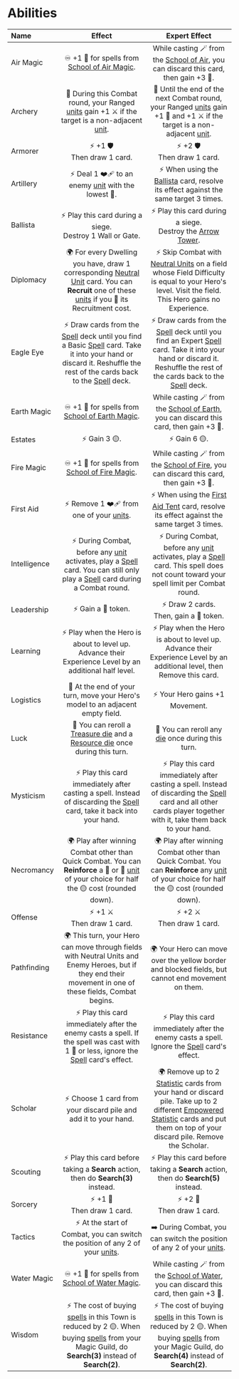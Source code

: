 # Abilities

| Name | Effect | Expert Effect |
| :--- | :---: | :---: |
| Air Magic | ♾️ +1 📖 for spells from [School of Air Magic](spells.md#air-magic). | While casting 🪄 from the [School of Air](spells.md#air-magic), you can discard this card, then gain +3 📖. |
| Archery | 🔄 During this Combat round, your Ranged [units](units.md) gain +1 ⚔️ if the target is a non-adjacent [unit](units.md). |🔄 Until the end of the next Combat round, your Ranged [units](units.md) gain +1 🤺 and +1 ⚔️ if the target is a non-adjacent [unit](units.md). |
| Armorer | ⚡️ +1 🛡️<br>Then draw 1 card. | ⚡️ +2 🛡️<br>Then draw 1 card. |
| Artillery | ⚡️ Deal 1 ❤️‍🩹 to an enemy [unit](units.md) with the lowest 🤺. | ⚡️ When using the [Ballista](war_machines.md) card, resolve its effect against the same target 3 times. |
| Ballista | ⚡️ Play this card during a siege.<br>Destroy 1 Wall or Gate. | ⚡️ Play this card during a siege.<br>Destroy the [Arrow Tower](units.md#other). |
| Diplomacy | 🌍 For every Dwelling you have, draw 1 corresponding [Neutral Unit](units.md#neutral) card. You can **Recruit** one of these [units](units.md) if you 🫳 its Recruitment cost. | ⚡️ Skip Combat with [Neutral Units](units.md#neutral) on a field whose Field Difficulty is equal to your Hero's level. Visit the field. This Hero gains no Experience. |
| Eagle Eye | ⚡️ Draw cards from the [Spell](spells.md) deck until you find a Basic [Spell](spells.md) card. Take it into your hand or discard it. Reshuffle the rest of the cards back to the [Spell](spells.md) deck. | ⚡️ Draw cards from the [Spell](spells.md) deck until you find an Expert [Spell](spells.md) card. Take it into your hand or discard it. Reshuffle the rest of the cards back to the [Spell](spells.md) deck. |
| Earth Magic | ♾️ +1 📖 for spells from [School of Earth Magic](spells.md#earth-magic). | While casting 🪄 from the [School of Earth](spells.md#earth-magic), you can discard this card, then gain +3 📖. |
| Estates | ⚡️ Gain 3 🟡. | ⚡️ Gain 6 🟡. |
| Fire Magic | ♾️ +1 📖 for spells from [School of Fire Magic](spells.md#fire-magic). | While casting 🪄 from the [School of Fire](spells.md#fire-magic), you can discard this card, then gain +3 📖. |
| First Aid | ⚡️ Remove 1 ❤️‍🩹 from one of your [units](units.md). | ⚡️ When using the [First Aid Tent](war_machines.md) card, resolve its effect against the same target 3 times. |
| Intelligence | ⚡️ During Combat, before any [unit](units.md) activates, play a [Spell](spells.md) card. You can still only play a [Spell](spells.md) card during a Combat round. |⚡️ During Combat, before any [unit](units.md) activates, play a [Spell](spells.md) card. This spell does not count toward your spell limit per Combat round. |
| Leadership | ⚡️ Gain a 💛 token. | ⚡️ Draw 2 cards.<br>Then, gain a 💛 token. |
| Learning | ⚡️ Play when the Hero is about to level up. Advance their Experience Level by an additional half level. | ⚡️ Play when the Hero is about to level up. Advance their Experience Level by an additional level, then Remove this card. |
| Logistics | 🔄 At the end of your turn, move your Hero's model to an adjacent empty field. | ⚡️ Your Hero gains +1 Movement. |
| Luck | 🔄 You can reroll a [Treasure die](dice.md#treasure-die) and a [Resource die](dice.md#resource-die) once during this turn. | 🔄 You can reroll any [die](dice.md) once during this turn. |
| Mysticism | ⚡️ Play this card immediately after casting a spell. Instead of discarding the [Spell](spells.md) card, take it back into your hand. | ⚡️ Play this card immediately after casting a spell. Instead of discarding the [Spell](spells.md) card and all other cards player together with it, take them back to your hand. |
| Necromancy | 🌍 Play after winning Combat other than Quick Combat. You can **Reinforce** a 🥉 or 🥈 [unit](units.md) of your choice for half the 🟡 cost (rounded down). | 🌍 Play after winning Combat other than Quick Combat. You can **Reinforce** any [unit](units.md) of your choice for half the 🟡 cost (rounded down). |
| Offense | ⚡️ +1 ⚔️<br>Then draw 1 card. | ⚡️ +2 ⚔️<br>Then draw 1 card. |
| Pathfinding | 🌍 This turn, your Hero can move through fields with Neutral Units and Enemy Heroes, but if they end their movement in one of these fields, Combat begins. | 🌍 Your Hero can move over the yellow border and blocked fields, but cannot end movement on them. |
| Resistance | ⚡️ Play this card immediately after the enemy casts a spell. If the spell was cast with 1 📖 or less, ignore the [Spell](spells.md) card's effect. | ⚡️ Play this card immediately after the enemy casts a spell. Ignore the [Spell](spells.md) card's effect. |
| Scholar | ⚡️ Choose 1 card from your discard pile and add it to your hand. | 🌍 Remove up to 2 [Statistic](statistics.md) cards from your hand or discard pile. Take up to 2 different [Empowered Statistic](statistics.md) cards and put them on top of your discard pile. Remove the Scholar. |
| Scouting | ⚡️ Play this card before taking a **Search** action, then do **Search(3)** instead. | ⚡️ Play this card before taking a **Search** action, then do **Search(5)** instead. |
| Sorcery | ⚡️ +1 📖<br>Then draw 1 card. | ⚡️ +2 📖<br>Then draw 1 card. |
| Tactics | ⚡️ At the start of Combat, you can switch the position of any 2 of your [units](units.md). | ➡️ During Combat, you can switch the position of any 2 of your [units](units.md). |
| Water Magic | ♾️ +1 📖 for spells from [School of Water Magic](spells.md#water-magic). | While casting 🪄 from the [School of Water](spells.md#water-magic), you can discard this card, then gain +3 📖. |
| Wisdom | ⚡️ The cost of buying [spells](spells.md) in this Town is reduced by 2 🟡. When buying [spells](spells.md) from your Magic Guild, do **Search(3)** instead of **Search(2)**. | ⚡️ The cost of buying [spells](spells.md) in this Town is reduced by 2 🟡. When buying [spells](spells.md) from your Magic Guild, do **Search(4)** instead of **Search(2)**. |
